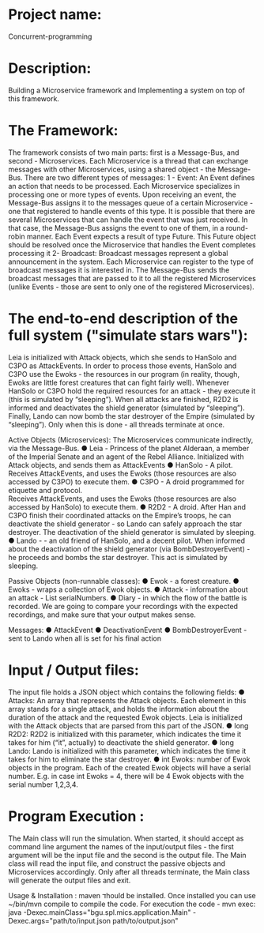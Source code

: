 # Project name:  
Concurrent-programming

# Description: 
Building a Microservice framework and Implementing a system on top of this framework.

# The Framework: 
  The framework consists of two main parts: first is a Message-Bus, and second - Microservices. 
  Each Microservice is a thread that can exchange messages with other Microservices, using a shared object - the Message-Bus. 
  There are two different types of messages: 
  1 - Event:
      An Event defines an action that needs to be processed. Each Microservice specializes in processing one or more types of events. 
      Upon receiving an event, the Message-Bus assigns it to the messages queue of a certain Microservice - one that registered to handle events of this type. 
      It is possible that there are several Microservices that can handle the event that was just received. 
      In that case, the Message-Bus assigns the event to one of them, in a round-robin manner.
      Each Event expects a result of type Future<T>. This Future<T> object should be resolved once the Microservice that handles the Event completes processing it
  2- Broadcast:
     Broadcast messages represent a global announcement in the system. Each Microservice can register to the type of broadcast messages it is interested in. 
     The Message-Bus sends the broadcast messages that are passed to it to all the registered Microservices 
     (unlike Events - those are sent to only one of the registered Microservices).
     
# The end-to-end description of the full system ("simulate stars wars"):
  Leia is initialized with Attack objects, which she sends to HanSolo and C3PO as AttackEvents. 
  In order to process those events, HanSolo and C3PO use the Ewoks - the resources in our program (in reality, though, Ewoks are little forest creatures that can fight fairly well). 
  Whenever HanSolo or C3PO hold the required resources for an attack - they execute it (this is simulated by “sleeping”). 
  When all attacks are finished, R2D2 is informed and deactivates the shield generator (simulated by “sleeping”).
  Finally, Lando can now bomb the star destroyer of the Empire (simulated by “sleeping”). 
  Only when this is done - all threads terminate at once.
  
  Active Objects (Microservices):
  The Microservices communicate indirectly, via the Message-Bus.
  ● Leia - Princess of the planet Alderaan, a member of the Imperial Senate and an agent of the Rebel Alliance. 
           Initialized with Attack objects, and sends them as AttackEvents
  ● HanSolo - A pilot. Receives AttackEvents, and uses the Ewoks (those resources are also accessed by C3PO) to execute them.
  ● C3PO - A droid programmed for etiquette and protocol.  
    Receives AttackEvents, and uses the Ewoks (those resources are also accessed by HanSolo) to execute them.
  ● R2D2 - A droid. After Han and C3PO finish their coordinated attacks on the Empire’s troops, he can deactivate the shield generator - 
    so Lando can safely approach the star destroyer. The deactivation of the shield generator is simulated by sleeping.
  ● Lando - - an old friend of HanSolo, and a decent pilot. When informed about the deactivation of the shield generator (via BombDestroyerEvent) - 
    he proceeds and bombs the star destroyer. This act is simulated by sleeping.
    
  Passive Objects (non-runnable classes):
  ● Ewok - a forest creature.
  ● Ewoks - wraps a collection of Ewok objects.
  ● Attack - information about an attack - List<Integer> serialNumbers.
  ● Diary - in which the flow of the battle is recorded. We are going to compare your recordings with the expected recordings, and make sure that your output makes sense.

  Messages:
  ● AttackEvent
  ● DeactivationEvent
  ● BombDestroyerEvent - sent to Lando when all is set for his final action
  
  # Input / Output files:
  The input file holds a JSON object which contains the following fields:
  ● Attacks: An array that represents the Attack objects. Each element in this array stands for a single attack, 
  and holds the information about the duration of the attack and the requested Ewok objects. 
  Leia is initialized with the Attack objects that are parsed from this part of the JSON.
  ● long R2D2: R2D2 is initialized with this parameter, which indicates the time it takes for him (“it”, actually) to deactivate the shield generator.
  ● long Lando: Lando is initialized with this parameter, which indicates the time it takes for him to eliminate the star destroyer.
  ● int Ewoks: number of Ewok objects in the program. Each of the created Ewok objects will have a serial number. 
    E.g. in case int Ewoks = 4, there will be 4 Ewok objects with the serial number 1,2,3,4.
    
    
# Program Execution :
  The Main class will run the simulation. When started, it should accept as command line argument the names of the input/output files - 
  the first argument will be the input file and the second is the output file.
  The Main class will read the input file, and construct the passive objects and Microservices accordingly. 
  Only after all threads terminate, the Main class will generate the output files and exit.

 
Usage & Installation :
  maven דhould be installed.
  Once installed you can use ~/bin/mvn compile to compile the code.
  For execution the code -  mvn exec: java -Dexec.mainClass="bgu.spl.mics.application.Main" -Dexec.args="path/to/input.json path/to/output.json"



